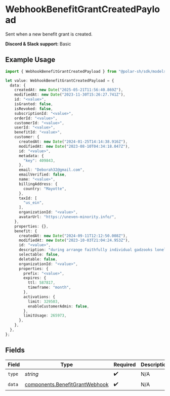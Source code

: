 # WebhookBenefitGrantCreatedPayload

Sent when a new benefit grant is created.

**Discord & Slack support:** Basic

## Example Usage

```typescript
import { WebhookBenefitGrantCreatedPayload } from "@polar-sh/sdk/models/components/webhookbenefitgrantcreatedpayload.js";

let value: WebhookBenefitGrantCreatedPayload = {
  data: {
    createdAt: new Date("2025-05-21T11:56:40.869Z"),
    modifiedAt: new Date("2023-11-30T15:26:27.741Z"),
    id: "<value>",
    isGranted: false,
    isRevoked: false,
    subscriptionId: "<value>",
    orderId: "<value>",
    customerId: "<value>",
    userId: "<value>",
    benefitId: "<value>",
    customer: {
      createdAt: new Date("2024-01-25T14:14:38.916Z"),
      modifiedAt: new Date("2023-08-10T04:34:18.047Z"),
      id: "<value>",
      metadata: {
        "key": 409843,
      },
      email: "Deborah32@gmail.com",
      emailVerified: false,
      name: "<value>",
      billingAddress: {
        country: "Mayotte",
      },
      taxId: [
        "us_ein",
      ],
      organizationId: "<value>",
      avatarUrl: "https://uneven-minority.info/",
    },
    properties: {},
    benefit: {
      createdAt: new Date("2024-09-11T12:12:50.008Z"),
      modifiedAt: new Date("2023-10-03T21:04:24.953Z"),
      id: "<value>",
      description: "during arrange faithfully individual gadzooks lonely hm",
      selectable: false,
      deletable: false,
      organizationId: "<value>",
      properties: {
        prefix: "<value>",
        expires: {
          ttl: 587817,
          timeframe: "month",
        },
        activations: {
          limit: 329503,
          enableCustomerAdmin: false,
        },
        limitUsage: 265973,
      },
    },
  },
};
```

## Fields

| Field                                                                            | Type                                                                             | Required                                                                         | Description                                                                      |
| -------------------------------------------------------------------------------- | -------------------------------------------------------------------------------- | -------------------------------------------------------------------------------- | -------------------------------------------------------------------------------- |
| `type`                                                                           | *string*                                                                         | :heavy_check_mark:                                                               | N/A                                                                              |
| `data`                                                                           | [components.BenefitGrantWebhook](../../models/components/benefitgrantwebhook.md) | :heavy_check_mark:                                                               | N/A                                                                              |